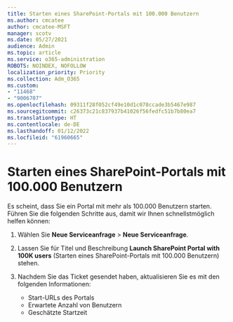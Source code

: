 ```yaml
---
title: Starten eines SharePoint-Portals mit 100.000 Benutzern
ms.author: cmcatee
author: cmcatee-MSFT
manager: scotv
ms.date: 05/27/2021
audience: Admin
ms.topic: article
ms.service: o365-administration
ROBOTS: NOINDEX, NOFOLLOW
localization_priority: Priority
ms.collection: Adm_O365
ms.custom:
- "11468"
- "9006707"
ms.openlocfilehash: 09311f28f052cf49e10d1c078ccade3b5467e987
ms.sourcegitcommit: c26373c21c837937b41026f56fedfc51b7b80ea7
ms.translationtype: HT
ms.contentlocale: de-DE
ms.lasthandoff: 01/12/2022
ms.locfileid: "61960665"
---
```

# <a name="launch-sharepoint-portal-with-100k-users"></a>Starten eines SharePoint-Portals mit 100.000 Benutzern

Es scheint, dass Sie ein Portal mit mehr als 100.000 Benutzern starten. Führen Sie die folgenden Schritte aus, damit wir Ihnen schnellstmöglich helfen können:

1. Wählen Sie **Neue Serviceanfrage** > **Neue Serviceanfrage**.

1. Lassen Sie für Titel und Beschreibung **Launch SharePoint Portal with 100K users** (Starten eines SharePoint-Portals mit 100.000 Benutzern) stehen.

1. Nachdem Sie das Ticket gesendet haben, aktualisieren Sie es mit den folgenden Informationen:

    - Start-URLs des Portals 
    - Erwartete Anzahl von Benutzern 
    - Geschätzte Startzeit 
